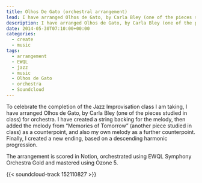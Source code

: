 ```yaml
---
title: Olhos De Gato (orchestral arrangement)
lead: I have arranged Olhos de Gato, by Carla Bley (one of the pieces studied in class) for orchestra.
description: I have arranged Olhos de Gato, by Carla Bley (one of the pieces studied in class) for orchestra.
date: 2014-05-30T07:10:00+00:00
categories:
  - create
  - music
tags:
  - arrangement
  - EWQL
  - jazz
  - music
  - Olhos de Gato
  - orchestra
  - Soundcloud
---
```

To celebrate the completion of the Jazz Improvisation class I am taking, I have arranged Olhos de Gato, by Carla Bley (one of the pieces studied in class) for orchestra. I have created a string backing for the melody, then added the melody from &#8220;Memories of Tomorrow&#8221; (another piece studied in class) as a counterpoint, and also my own melody as a further counterpoint. Finally, I created a new ending, based on a descending harmonic progression.

The arrangement is scored in Notion, orchestrated using EWQL Symphony Orchestra Gold and mastered using Ozone 5.

{{< soundcloud-track 152110827 >}}

